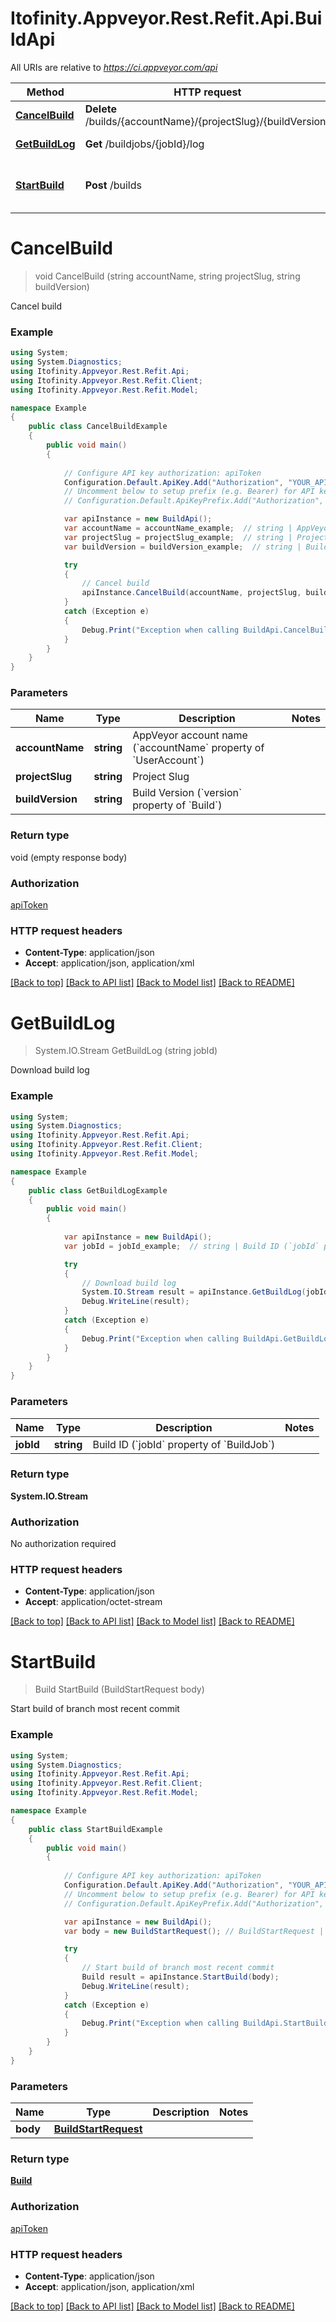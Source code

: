 # Itofinity.Appveyor.Rest.Refit.Api.BuildApi

All URIs are relative to *https://ci.appveyor.com/api*

Method | HTTP request | Description
------------- | ------------- | -------------
[**CancelBuild**](BuildApi.md#cancelbuild) | **Delete** /builds/{accountName}/{projectSlug}/{buildVersion} | Cancel build
[**GetBuildLog**](BuildApi.md#getbuildlog) | **Get** /buildjobs/{jobId}/log | Download build log
[**StartBuild**](BuildApi.md#startbuild) | **Post** /builds | Start build of branch most recent commit


<a name="cancelbuild"></a>
# **CancelBuild**
> void CancelBuild (string accountName, string projectSlug, string buildVersion)

Cancel build

### Example
```csharp
using System;
using System.Diagnostics;
using Itofinity.Appveyor.Rest.Refit.Api;
using Itofinity.Appveyor.Rest.Refit.Client;
using Itofinity.Appveyor.Rest.Refit.Model;

namespace Example
{
    public class CancelBuildExample
    {
        public void main()
        {
            
            // Configure API key authorization: apiToken
            Configuration.Default.ApiKey.Add("Authorization", "YOUR_API_KEY");
            // Uncomment below to setup prefix (e.g. Bearer) for API key, if needed
            // Configuration.Default.ApiKeyPrefix.Add("Authorization", "Bearer");

            var apiInstance = new BuildApi();
            var accountName = accountName_example;  // string | AppVeyor account name (`accountName` property of `UserAccount`)
            var projectSlug = projectSlug_example;  // string | Project Slug
            var buildVersion = buildVersion_example;  // string | Build Version (`version` property of `Build`)

            try
            {
                // Cancel build
                apiInstance.CancelBuild(accountName, projectSlug, buildVersion);
            }
            catch (Exception e)
            {
                Debug.Print("Exception when calling BuildApi.CancelBuild: " + e.Message );
            }
        }
    }
}
```

### Parameters

Name | Type | Description  | Notes
------------- | ------------- | ------------- | -------------
 **accountName** | **string**| AppVeyor account name (&#x60;accountName&#x60; property of &#x60;UserAccount&#x60;) | 
 **projectSlug** | **string**| Project Slug | 
 **buildVersion** | **string**| Build Version (&#x60;version&#x60; property of &#x60;Build&#x60;) | 

### Return type

void (empty response body)

### Authorization

[apiToken](../README.md#apiToken)

### HTTP request headers

 - **Content-Type**: application/json
 - **Accept**: application/json, application/xml

[[Back to top]](#) [[Back to API list]](../README.md#documentation-for-api-endpoints) [[Back to Model list]](../README.md#documentation-for-models) [[Back to README]](../README.md)

<a name="getbuildlog"></a>
# **GetBuildLog**
> System.IO.Stream GetBuildLog (string jobId)

Download build log

### Example
```csharp
using System;
using System.Diagnostics;
using Itofinity.Appveyor.Rest.Refit.Api;
using Itofinity.Appveyor.Rest.Refit.Client;
using Itofinity.Appveyor.Rest.Refit.Model;

namespace Example
{
    public class GetBuildLogExample
    {
        public void main()
        {
            
            var apiInstance = new BuildApi();
            var jobId = jobId_example;  // string | Build ID (`jobId` property of `BuildJob`)

            try
            {
                // Download build log
                System.IO.Stream result = apiInstance.GetBuildLog(jobId);
                Debug.WriteLine(result);
            }
            catch (Exception e)
            {
                Debug.Print("Exception when calling BuildApi.GetBuildLog: " + e.Message );
            }
        }
    }
}
```

### Parameters

Name | Type | Description  | Notes
------------- | ------------- | ------------- | -------------
 **jobId** | **string**| Build ID (&#x60;jobId&#x60; property of &#x60;BuildJob&#x60;) | 

### Return type

**System.IO.Stream**

### Authorization

No authorization required

### HTTP request headers

 - **Content-Type**: application/json
 - **Accept**: application/octet-stream

[[Back to top]](#) [[Back to API list]](../README.md#documentation-for-api-endpoints) [[Back to Model list]](../README.md#documentation-for-models) [[Back to README]](../README.md)

<a name="startbuild"></a>
# **StartBuild**
> Build StartBuild (BuildStartRequest body)

Start build of branch most recent commit

### Example
```csharp
using System;
using System.Diagnostics;
using Itofinity.Appveyor.Rest.Refit.Api;
using Itofinity.Appveyor.Rest.Refit.Client;
using Itofinity.Appveyor.Rest.Refit.Model;

namespace Example
{
    public class StartBuildExample
    {
        public void main()
        {
            
            // Configure API key authorization: apiToken
            Configuration.Default.ApiKey.Add("Authorization", "YOUR_API_KEY");
            // Uncomment below to setup prefix (e.g. Bearer) for API key, if needed
            // Configuration.Default.ApiKeyPrefix.Add("Authorization", "Bearer");

            var apiInstance = new BuildApi();
            var body = new BuildStartRequest(); // BuildStartRequest | 

            try
            {
                // Start build of branch most recent commit
                Build result = apiInstance.StartBuild(body);
                Debug.WriteLine(result);
            }
            catch (Exception e)
            {
                Debug.Print("Exception when calling BuildApi.StartBuild: " + e.Message );
            }
        }
    }
}
```

### Parameters

Name | Type | Description  | Notes
------------- | ------------- | ------------- | -------------
 **body** | [**BuildStartRequest**](BuildStartRequest.md)|  | 

### Return type

[**Build**](Build.md)

### Authorization

[apiToken](../README.md#apiToken)

### HTTP request headers

 - **Content-Type**: application/json
 - **Accept**: application/json, application/xml

[[Back to top]](#) [[Back to API list]](../README.md#documentation-for-api-endpoints) [[Back to Model list]](../README.md#documentation-for-models) [[Back to README]](../README.md)

